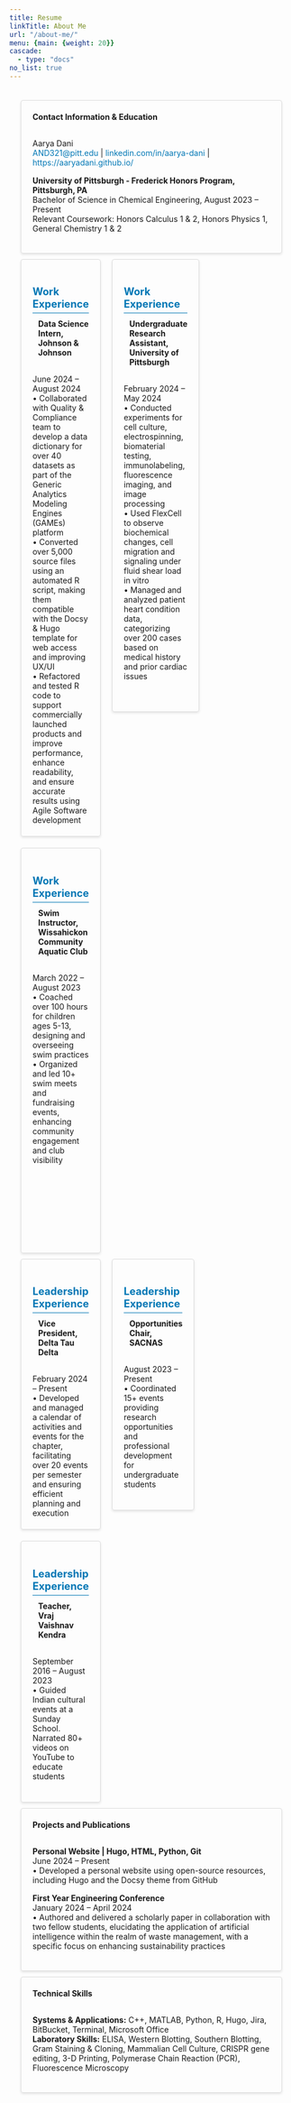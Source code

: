 ```yaml
---
title: Resume
linkTitle: About Me
url: "/about-me/"
menu: {main: {weight: 20}}
cascade:
  - type: "docs"
no_list: true
---
```



<!DOCTYPE html>
<html lang="en">
<head>
  <meta charset="UTF-8">
  <meta name="viewport" content="width=device-width, initial-scale=1.0">
  <title>Resume</title>
  <style>
    .container {
      max-width: 1200px;
      margin: 0 auto;
      padding: 20px;
    }
    .row {
      display: flex;
      flex-wrap: wrap;
      margin: -10px;
    }
    .col-lg-12, .col-lg-4 {
      padding: 10px;
      box-sizing: border-box;
    }
    .col-lg-12 {
      flex: 0 0 100%;
    }
    .col-lg-4 {
      flex: 0 0 33.3333%;
    }
    .feature-card {
      border: 1px solid #ddd;
      border-radius: 4px;
      padding: 20px;
      box-shadow: 0 2px 4px rgba(0, 0, 0, 0.1);
      position: relative;
    }
    .card-header-custom {
      display: flex;
      align-items: center;
      margin-bottom: 20px;
    }
    .card-header-custom i {
      margin-right: 10px;
    }
    .section-text-bold {
      font-weight: bold;
      margin: 0 0 10px 0;
    }
    .section-text {
      margin: 0;
    }
    .resume-section {
      max-width: 1200px;
      margin: 0 auto;
      padding: 20px;
    }
    .section-title {
      font-size: 1.3em;
      color: #0077b5;
      margin-bottom: 10px;
      border-bottom: 1px solid #0077b5;
      padding-bottom: 5px;
    }
    .section-content p {
      margin: 0 0 15px;
    }
    .section-content a {
      color: #0077b5;
      text-decoration: none;
    }
    .section-content a:hover {
      text-decoration: underline;
    }
  </style>
  <script src="https://kit.fontawesome.com/a076d05399.js" crossorigin="anonymous"></script>
</head>
<body>
  <div class="container">
    <!-- Contact Information and Education -->
    <div class="row">
      <div class="col-lg-12">
        <div class="feature-card">
          <div class="card-header-custom">
            <h4 class="section-text-bold">Contact Information & Education</h4>
          </div>
          <div class="section-content">
            <p>Aarya Dani<br>
            <a href="mailto:AND321@pitt.edu">AND321@pitt.edu</a> | <a href="https://www.linkedin.com/in/aarya-dani" target="_blank">linkedin.com/in/aarya-dani</a> | <a href="https://aaryadani.github.io/" target="_blank">https://aaryadani.github.io/</a></p>
            <p><strong>University of Pittsburgh - Frederick Honors Program, Pittsburgh, PA</strong><br>
            Bachelor of Science in Chemical Engineering, August 2023 – Present<br>
            Relevant Coursework: Honors Calculus 1 & 2, Honors Physics 1, General Chemistry 1 & 2</p>
          </div>
        </div>
      </div>
    </div>
    <!-- Work Experience -->
    <div class="row">
      <div class="col-lg-4">
        <div class="feature-card">
        <h4 class="section-title">Work Experience</h4>
          <div class="card-header-custom">
            <i class="fas fa-database"></i>
            <h4 class="section-text-bold">Data Science Intern, Johnson & Johnson</h4>
          </div>
          <p class="section-text">
            June 2024 – August 2024<br>
            • Collaborated with Quality & Compliance team to develop a data dictionary for over 40 datasets as part of the Generic Analytics Modeling Engines (GAMEs) platform<br>
            • Converted over 5,000 source files using an automated R script, making them compatible with the Docsy & Hugo template for web access and improving UX/UI<br>
            • Refactored and tested R code to support commercially launched products and improve performance, enhance readability, and ensure accurate results using Agile Software development
          </p>
        </div>
      </div>
      <div class="col-lg-4">
        <div class="feature-card">
        <h4 class="section-title">Work Experience</h4>
          <div class="card-header-custom">
            <i class="fas fa-flask"></i>
            <h4 class="section-text-bold">Undergraduate Research Assistant, University of Pittsburgh</h4>
          </div>
          <p class="section-text">
            February 2024 – May 2024<br>
            • Conducted experiments for cell culture, electrospinning, biomaterial testing, immunolabeling, fluorescence imaging, and image processing<br>
            • Used FlexCell to observe biochemical changes, cell migration and signaling under fluid shear load in vitro<br>
            • Managed and analyzed patient heart condition data, categorizing over 200 cases based on medical history and prior cardiac issues<br>
            <br> <br> 
          </p>
        </div>
      </div>
      <div class="col-lg-4">
        <div class="feature-card">
        <h4 class="section-title">Work Experience</h4>
          <div class="card-header-custom">
            <i class="fas fa-swimmer"></i>
            <h4 class="section-text-bold">Swim Instructor, Wissahickon Community Aquatic Club</h4>
          </div>
          <p class="section-text">
            March 2022 – August 2023<br>
            • Coached over 100 hours for children ages 5-13, designing and overseeing swim practices<br>
            • Organized and led 10+ swim meets and fundraising events, enhancing community engagement and club visibility<br>
<br> <br>                                      <br> <br><br>
            <br><br><br>
          </p>
        </div>
      </div>
    </div>
    <!-- Leadership Experience -->
    <div class="row">
      <div class="col-lg-4">
        <div class="feature-card">
        <h4 class="section-title">Leadership Experience</h4>
          <div class="card-header-custom">
            <i class="fas fa-user-shield"></i>
            <h4 class="section-text-bold">Vice President, Delta Tau Delta</h4>
          </div>
          <p class="section-text">
            February 2024 – Present<br>
            • Developed and managed a calendar of activities and events for the chapter, facilitating over 20 events per semester and ensuring efficient planning and execution
          </p>
        </div>
      </div>
      <div class="col-lg-4">
        <div class="feature-card">
        <h4 class="section-title">Leadership Experience</h4>
          <div class="card-header-custom">
            <i class="fas fa-bullhorn"></i>
            <h4 class="section-text-bold">Opportunities Chair, SACNAS</h4>
          </div>
          <p class="section-text">
            August 2023 – Present<br>
            • Coordinated 15+ events providing research opportunities and professional development for undergraduate students
            <br>
            <br>
          </p>
        </div>
      </div>
      <div class="col-lg-4">
        <div class="feature-card">
        <h4 class="section-title">Leadership Experience</h4>
          <div class="card-header-custom">
            <i class="fas fa-chalkboard-teacher"></i>
            <h4 class="section-text-bold">Teacher, Vraj Vaishnav Kendra</h4>
          </div>
          <p class="section-text">
            September 2016 – August 2023<br>
            • Guided Indian cultural events at a Sunday School. Narrated 80+ videos on YouTube to educate students
            <br>
            <br>
          </p>
        </div>
      </div>
    </div>
    <!-- Other Sections -->
    <div class="row">
      <div class="col-lg-12">
        <div class="feature-card">
          <div class="card-header-custom">
            <h4 class="section-text-bold">Projects and Publications</h4>
          </div>
          <div class="section-content">
            <p><strong>Personal Website | Hugo, HTML, Python, Git</strong><br>
            June 2024 – Present<br>
            • Developed a personal website using open-source resources, including Hugo and the Docsy theme from GitHub</p>
            <p><strong>First Year Engineering Conference</strong><br>
            January 2024 – April 2024<br>
            • Authored and delivered a scholarly paper in collaboration with two fellow students, elucidating the application of artificial intelligence within the realm of waste management, with a specific focus on enhancing sustainability practices</p>
          </div>
        </div>
      </div>
    </div>
    <div class="row">
      <div class="col-lg-12">
        <div class="feature-card">
          <div class="card-header-custom">
            <h4 class="section-text-bold">Technical Skills</h4>
          </div>
          <div class="section-content">
            <p><strong>Systems & Applications:</strong> C++, MATLAB, Python, R, Hugo, Jira, BitBucket, Terminal, Microsoft Office<br>
            <strong>Laboratory Skills:</strong> ELISA, Western Blotting, Southern Blotting, Gram Staining & Cloning, Mammalian Cell Culture, CRISPR gene editing, 3-D Printing, Polymerase Chain Reaction (PCR), Fluorescence Microscopy</p>
          </div>
        </div>
      </div>
    </div>
</body>
</html>